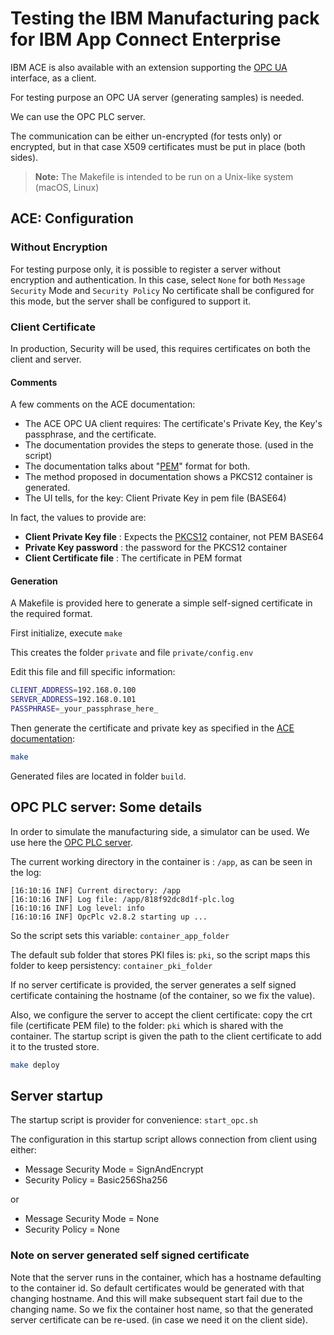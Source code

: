 # Testing the IBM Manufacturing pack for IBM App Connect Enterprise

IBM ACE is also available with an extension supporting the [OPC UA](https://en.wikipedia.org/wiki/OPC_Unified_Architecture) interface, as a client.

For testing purpose an OPC UA server (generating samples) is needed.

We can use the OPC PLC server.

The communication can be either un-encrypted (for tests only) or encrypted, but in that case X509 certificates must be put in place (both sides).

> **Note:** The Makefile is intended to be run on a Unix-like system (macOS, Linux)

## ACE: Configuration

### Without Encryption

For testing purpose only, it is possible to register a server without encryption and authentication.
In this case, select `None` for both `Message Security` Mode and `Security Policy`
No certificate shall be configured for this mode, but the server shall be configured to support it.

### Client Certificate

In production, Security will be used, this requires certificates on both the client and server.

#### Comments

A few comments on the ACE documentation:

- The ACE OPC UA client requires: The certificate's Private Key, the Key's passphrase, and the certificate.
- The documentation provides the steps to generate those. (used in the script)
- The documentation talks about "[PEM](https://en.wikipedia.org/wiki/Privacy-Enhanced_Mail)" format for both.
- The method proposed in documentation shows a PKCS12 container is generated.
- The UI tells, for the key: Client Private Key in pem file (BASE64)

In fact, the values to provide are:

- **Client Private Key file** : Expects the [PKCS12](https://fr.wikipedia.org/wiki/PKCS12) container, not PEM BASE64
- **Private Key password** : the password for the PKCS12 container
- **Client Certificate file** : The certificate in PEM format

#### Generation

A Makefile is provided here to generate a simple self-signed certificate in the required format.

First initialize, execute `make`

This creates the folder `private` and file `private/config.env`

Edit this file and fill specific information:

```bash
CLIENT_ADDRESS=192.168.0.100
SERVER_ADDRESS=192.168.0.101
PASSPHRASE=_your_passphrase_here_
```

Then generate the certificate and private key as specified in the [ACE documentation](https://www.ibm.com/docs/en/app-connect/12.0?topic=source-generating-self-signed-ssl-certificate):

```bash
make
```

Generated files are located in folder `build`.

## OPC PLC server: Some details

In order to simulate the manufacturing side, a simulator can be used.
We use here the [OPC PLC server](https://github.com/Azure-Samples/iot-edge-opc-plc).

The current working directory in the container is : `/app`, as can be seen in the log:

```text
[16:10:16 INF] Current directory: /app
[16:10:16 INF] Log file: /app/818f92dc8d1f-plc.log
[16:10:16 INF] Log level: info
[16:10:16 INF] OpcPlc v2.8.2 starting up ...
```

So the script sets this variable: `container_app_folder`

The default sub folder that stores PKI files is: `pki`, so the script maps this folder to keep persistency: `container_pki_folder`

If no server certificate is provided, the server generates a self signed certificate containing the hostname (of the container, so we fix the value).

Also, we configure the server to accept the client certificate: copy the crt file (certificate PEM file) to the folder: `pki` which is shared with the container.
The startup script is given the path to the client certificate to add it to the trusted store.

```bash
make deploy
```

## Server startup

The startup script is provider for convenience: `start_opc.sh`

The configuration in this startup script allows connection from client using either:

- Message Security Mode = SignAndEncrypt
- Security Policy = Basic256Sha256

or

- Message Security Mode = None
- Security Policy = None

### Note on server generated self signed certificate

Note that the server runs in the container, which has a hostname defaulting to the container id.
So default certificates would be generated with that changing hostname.
And this will make subsequent start fail due to the changing name.
So we fix the container host name, so that the generated server certificate can be re-used.
(in case we need it on the client side).

